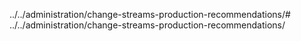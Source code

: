 ../../administration/change-streams-production-recommendations/# ../../administration/change-streams-production-recommendations/